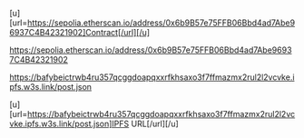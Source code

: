 


[u][url=https://sepolia.etherscan.io/address/0x6b9B57e75FFB06Bbd4ad7Abe96937C4B42321902]Contract[/url][/u]

https://sepolia.etherscan.io/address/0x6b9B57e75FFB06Bbd4ad7Abe96937C4B42321902

https://bafybeictrwb4ru357qcggdoapqxxrfkhsaxo3f7ffmazmx2rul2l2vcvke.ipfs.w3s.link/post.json

[u][url=https://bafybeictrwb4ru357qcggdoapqxxrfkhsaxo3f7ffmazmx2rul2l2vcvke.ipfs.w3s.link/post.json]IPFS URL[/url][/u]
